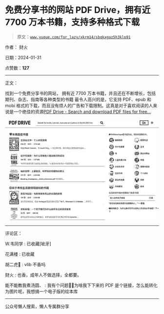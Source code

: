 # 免费分享书的网站 PDF Drive，拥有近 7700 万本书籍，支持多种格式下载

> 原文：[`www.yuque.com/for_lazy/xkrm14/sbqkxgaz5h3klp91`](https://www.yuque.com/for_lazy/xkrm14/sbqkxgaz5h3klp91)

作者： 财火

日期：2024-01-31

点赞数：**127**

* * *

正文：

找到一个免费分享书的网站， 拥有近 7700 万本书籍，并且还在不断增长，包括期刊、杂志、指南等各种类型的书籍
最令人高兴的是，它支持 PDF、epub 和 mobi 格式的下载，而且没有烦人的广告和下载限制。这真是对于喜欢阅读的人来说是一个绝佳的资源[PDF Drive -
Search and download PDF files for free...](http://www.pdfdrive.com/)

![](img/d7c55480ae6c4b683fd9bdecec2a44a8.png)

* * *

评论区：

W.韦同学 : 已收藏[呲牙]

花满楼 : 已收藏

胡二虎🐯 : vlib 不香吗

财火 : 也香，成年人不做选择，全都要。

能不能教我煮汤圆、 : 我有个问题🙋‍♀️为啥我下下来的 PDF 是个链接，怎么能转化为图片呢，我想搞一个电子版的绘本库

* * *

公众号懒人搜索，懒人专属群分享